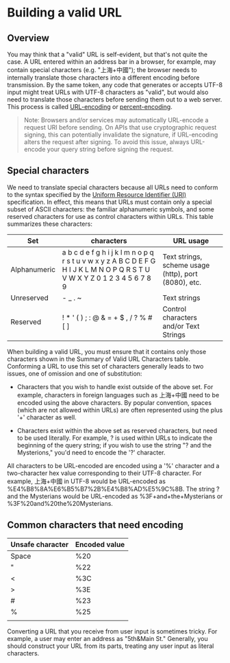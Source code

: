 # Building a valid URL

## Overview
You may think that a "valid" URL is self-evident, but that's not quite the case. A URL entered within an address bar in a browser, for example, may contain special characters (e.g. "上海+中國"); the browser needs to internally translate those characters into a different encoding before transmission. By the same token, any code that generates or accepts UTF-8 input might treat URLs with UTF-8 characters as "valid", but would also need to translate those characters before sending them out to a web server. This process is called [URL-encoding](https://en.wikipedia.org/wiki/Query_string#URL_encoding) or [percent-encoding](https://en.wikipedia.org/wiki/Percent-encoding).

> Note: Browsers and/or services may automatically URL-encode a request URI before sending. On APIs that use cryptographic request signing, this can potentially invalidate the signature, if URL-encoding alters the request after signing. To avoid this issue, always URL-encode your query string before signing the request.

## Special characters

We need to translate special characters because all URLs need to conform to the syntax specified by the [Uniform Resource Identifier (URI)](https://www.rfc-editor.org/rfc/rfc3986) specification. In effect, this means that URLs must contain only a special subset of ASCII characters: the familiar alphanumeric symbols, and some reserved characters for use as control characters within URLs. This table summarizes these characters:

| Set | characters | URL usage |
| --- | --- | --- |
| Alphanumeric  | a b c d e f g h i j k l m n o p q r s t u v w x y z A B C D E F G H I J K L M N O P Q R S T U V W X Y Z 0 1 2 3 4 5 6 7 8 9 | Text strings, scheme usage (http), port (8080), etc. |
| Unreserved    | - _ . ~ | Text strings |
| Reserved      |  ! * ' ( ) ; : @ & = + $ , / ? % # [ ] | Control characters and/or Text Strings |

When building a valid URL, you must ensure that it contains only those characters shown in the Summary of Valid URL Characters table. Conforming a URL to use this set of characters generally leads to two issues, one of omission and one of substitution:

* Characters that you wish to handle exist outside of the above set. For example, characters in foreign languages such as 上海+中國 need to be encoded using the above characters. By popular convention, spaces (which are not allowed within URLs) are often represented using the plus '+' character as well.

* Characters exist within the above set as reserved characters, but need to be used literally. For example, ? is used within URLs to indicate the beginning of the query string; if you wish to use the string "? and the Mysterions," you'd need to encode the '?' character.

All characters to be URL-encoded are encoded using a '%' character and a two-character hex value corresponding to their UTF-8 character. For example, 上海+中國 in UTF-8 would be URL-encoded as %E4%B8%8A%E6%B5%B7%2B%E4%B8%AD%E5%9C%8B. The string ? and the Mysterians would be URL-encoded as %3F+and+the+Mysterians or %3F%20and%20the%20Mysterians.

## Common characters that need encoding

| Unsafe character | Encoded value |
| --- | --- |
| Space | %20 |
| " | %22 |
| < | %3C |
| > | %3E |
| # | %23 |
| % | %25 |
| | | %7C |

Converting a URL that you receive from user input is sometimes tricky. For example, a user may enter an address as "5th&Main St." Generally, you should construct your URL from its parts, treating any user input as literal characters.



